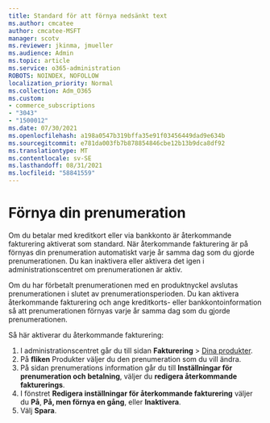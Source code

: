 ```yaml
---
title: Standard för att förnya nedsänkt text
ms.author: cmcatee
author: cmcatee-MSFT
manager: scotv
ms.reviewer: jkinma, jmueller
ms.audience: Admin
ms.topic: article
ms.service: o365-administration
ROBOTS: NOINDEX, NOFOLLOW
localization_priority: Normal
ms.collection: Adm_O365
ms.custom:
- commerce_subscriptions
- "3043"
- "1500012"
ms.date: 07/30/2021
ms.openlocfilehash: a198a0547b319bffa35e91f03456449dad9e634b
ms.sourcegitcommit: e781da003fb7b878854846cbe12b13b9dca8df92
ms.translationtype: MT
ms.contentlocale: sv-SE
ms.lasthandoff: 08/31/2021
ms.locfileid: "58841559"
---
```

# <a name="renewing-your-subscription"></a>Förnya din prenumeration

Om du betalar med kreditkort eller via bankkonto är återkommande fakturering aktiverat som standard. När återkommande fakturering är på förnyas din prenumeration automatiskt varje år samma dag som du gjorde prenumerationen. Du kan inaktivera eller aktivera det igen i administrationscentret om prenumerationen är aktiv.

Om du har förbetalt prenumerationen med en produktnyckel avslutas prenumerationen i slutet av prenumerationsperioden. Du kan aktivera återkommande fakturering och ange kreditkorts- eller bankkontoinformation så att prenumerationen förnyas varje år samma dag som du gjorde prenumerationen.

Så här aktiverar du återkommande fakturering:

1. I administrationscentret går du till sidan **Fakturering** > [Dina produkter](https://go.microsoft.com/fwlink/p/?linkid=842054).
2. På **fliken** Produkter väljer du den prenumeration som du vill ändra.
3. På sidan prenumerations information går du till **Inställningar för prenumeration och betalning**, väljer du **redigera återkommande fakturerings**.
4. I fönstret **Redigera inställningar för återkommande fakturering** väljer du **På**, **På, men förnya en gång**, eller **Inaktivera**.
5. Välj **Spara**. 